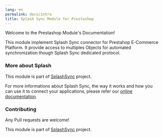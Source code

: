 ```yaml
---
lang: en
permalink: docs/intro
title: Splash Sync Module for Prestashop
---
```


Welcome to the Prestashop Module's Documentation!

This module implement Splash Sync connector for Prestahop E-Commerce Platform. 
It provide access to multiples Objects for automated synchronization though Splash Sync dedicated protocol.

### More about Splash
This module is part of [SplashSync](https://www.splashsync.com) project. 

For more informations about Splash Sync, the way it works and how you can use it to connect your applications, 
please refer our [online documentation](https://www.splashsync.com).

### Contributing

Any Pull requests are welcome! 

This module is part of [SplashSync](http://www.splashsync.com) project.